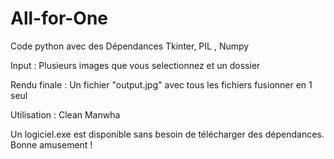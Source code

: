 ﻿# All-for-One
 
Code python avec des Dépendances Tkinter, PIL , Numpy

Input : Plusieurs images que vous selectionnez et un dossier

Rendu finale : Un fichier "output.jpg" avec tous les fichiers fusionner en 1 seul 

Utilisation : Clean Manwha

Un logiciel.exe est disponible sans besoin de télécharger des dépendances.
Bonne amusement !
